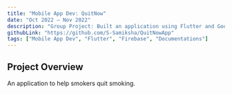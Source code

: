 ```yaml
---
title: "Mobile App Dev: QuitNow"
date: "Oct 2022 – Nov 2022"
description: "Group Project: Built an application using Flutter and Google Firebase, completing all documentations"
githubLink: "https://github.com/S-Samiksha/QuitNowApp"
tags: ["Mobile App Dev", "Flutter", "Firebase", "Documentations"]
---
```


## Project Overview

An application to help smokers quit smoking.

